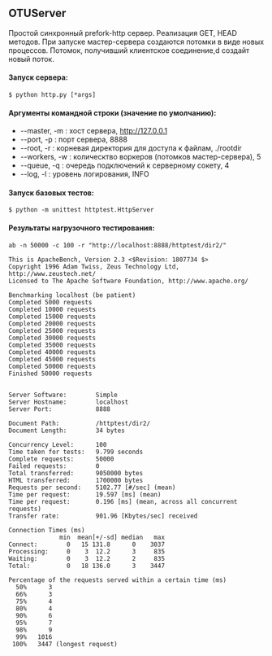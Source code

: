 ## OTUServer
Простой синхронный prefork-http сервер. Реализация GET, HEAD методов.
При запуске мастер-сервера создаются потомки в виде новых процессов. Потомок, получивший клиентское соединение,d
создайт новый поток.


#### Запуск сервера:
    $ python http.py [*args]

#### Аргументы командной строки (значение по умолчанию):

* --master, -m :  хост сервера, http://127.0.0.1
* --port, -p :  порт сервера, 8888
* --root, -r :  корневая директория для доступа к файлам, ./rootdir
* --workers, -w :  колическтво воркеров (потомков мастер-сервера), 5
* --queue, -q : очередь подключений к серверному сокету, 4
* --log, -l :  уровень логирования, INFO

#### Запуск базовых тестов:
    $ python -m unittest httptest.HttpServer

#### Результаты нагрузочного тестирования:

    ab -n 50000 -c 100 -r "http://localhost:8888/httptest/dir2/"
    
    This is ApacheBench, Version 2.3 <$Revision: 1807734 $>
    Copyright 1996 Adam Twiss, Zeus Technology Ltd, http://www.zeustech.net/
    Licensed to The Apache Software Foundation, http://www.apache.org/
    
    Benchmarking localhost (be patient)
    Completed 5000 requests
    Completed 10000 requests
    Completed 15000 requests
    Completed 20000 requests
    Completed 25000 requests
    Completed 30000 requests
    Completed 35000 requests
    Completed 40000 requests
    Completed 45000 requests
    Completed 50000 requests
    Finished 50000 requests
    
    
    Server Software:        Simple
    Server Hostname:        localhost
    Server Port:            8888
    
    Document Path:          /httptest/dir2/
    Document Length:        34 bytes
    
    Concurrency Level:      100
    Time taken for tests:   9.799 seconds
    Complete requests:      50000
    Failed requests:        0
    Total transferred:      9050000 bytes
    HTML transferred:       1700000 bytes
    Requests per second:    5102.77 [#/sec] (mean)
    Time per request:       19.597 [ms] (mean)
    Time per request:       0.196 [ms] (mean, across all concurrent requests)
    Transfer rate:          901.96 [Kbytes/sec] received
    
    Connection Times (ms)
                  min  mean[+/-sd] median   max
    Connect:        0   15 131.8      0    3037
    Processing:     0    3  12.2      3     835
    Waiting:        0    3  12.2      2     835
    Total:          0   18 136.0      3    3447
    
    Percentage of the requests served within a certain time (ms)
      50%      3
      66%      3
      75%      4
      80%      4
      90%      6
      95%      7
      98%      9
      99%   1016
     100%   3447 (longest request)

